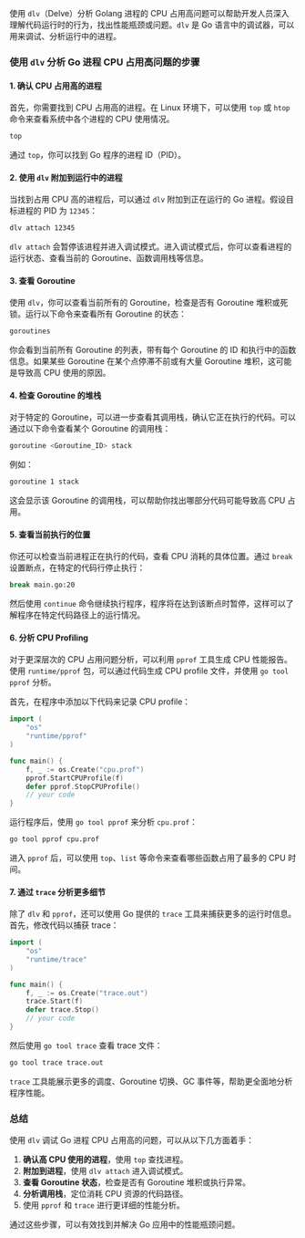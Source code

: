 使用 `dlv`（Delve）分析 Golang 进程的 CPU 占用高问题可以帮助开发人员深入理解代码运行时的行为，找出性能瓶颈或问题。`dlv` 是 Go 语言中的调试器，可以用来调试、分析运行中的进程。

### 使用 `dlv` 分析 Go 进程 CPU 占用高问题的步骤

#### 1. **确认 CPU 占用高的进程**
首先，你需要找到 CPU 占用高的进程。在 Linux 环境下，可以使用 `top` 或 `htop` 命令来查看系统中各个进程的 CPU 使用情况。

```bash
top
```

通过 `top`，你可以找到 Go 程序的进程 ID（PID）。

#### 2. **使用 `dlv` 附加到运行中的进程**
当找到占用 CPU 高的进程后，可以通过 `dlv` 附加到正在运行的 Go 进程。假设目标进程的 PID 为 `12345`：

```bash
dlv attach 12345
```

`dlv attach` 会暂停该进程并进入调试模式。进入调试模式后，你可以查看进程的运行状态、查看当前的 Goroutine、函数调用栈等信息。

#### 3. **查看 Goroutine**
使用 `dlv`，你可以查看当前所有的 Goroutine，检查是否有 Goroutine 堆积或死锁。运行以下命令来查看所有 Goroutine 的状态：

```bash
goroutines
```

你会看到当前所有 Goroutine 的列表，带有每个 Goroutine 的 ID 和执行中的函数信息。如果某些 Goroutine 在某个点停滞不前或有大量 Goroutine 堆积，这可能是导致高 CPU 使用的原因。

#### 4. **检查 Goroutine 的堆栈**
对于特定的 Goroutine，可以进一步查看其调用栈，确认它正在执行的代码。可以通过以下命令查看某个 Goroutine 的调用栈：

```bash
goroutine <Goroutine_ID> stack
```

例如：

```bash
goroutine 1 stack
```

这会显示该 Goroutine 的调用栈，可以帮助你找出哪部分代码可能导致高 CPU 占用。

#### 5. **查看当前执行的位置**
你还可以检查当前进程正在执行的代码，查看 CPU 消耗的具体位置。通过 `break` 设置断点，在特定的代码行停止执行：

```bash
break main.go:20
```

然后使用 `continue` 命令继续执行程序，程序将在达到该断点时暂停，这样可以了解程序在特定代码路径上的运行情况。

#### 6. **分析 CPU Profiling**
对于更深层次的 CPU 占用问题分析，可以利用 `pprof` 工具生成 CPU 性能报告。使用 `runtime/pprof` 包，可以通过代码生成 CPU profile 文件，并使用 `go tool pprof` 分析。

首先，在程序中添加以下代码来记录 CPU profile：

```go
import (
    "os"
    "runtime/pprof"
)

func main() {
    f, _ := os.Create("cpu.prof")
    pprof.StartCPUProfile(f)
    defer pprof.StopCPUProfile()
    // your code
}
```

运行程序后，使用 `go tool pprof` 来分析 `cpu.prof`：

```bash
go tool pprof cpu.prof
```

进入 `pprof` 后，可以使用 `top`、`list` 等命令来查看哪些函数占用了最多的 CPU 时间。

#### 7. **通过 `trace` 分析更多细节**
除了 `dlv` 和 `pprof`，还可以使用 Go 提供的 `trace` 工具来捕获更多的运行时信息。首先，修改代码以捕获 trace：

```go
import (
    "os"
    "runtime/trace"
)

func main() {
    f, _ := os.Create("trace.out")
    trace.Start(f)
    defer trace.Stop()
    // your code
}
```

然后使用 `go tool trace` 查看 trace 文件：

```bash
go tool trace trace.out
```

`trace` 工具能展示更多的调度、Goroutine 切换、GC 事件等，帮助更全面地分析程序性能。

### 总结
使用 `dlv` 调试 Go 进程 CPU 占用高的问题，可以从以下几方面着手：
1. **确认高 CPU 使用的进程**，使用 `top` 查找进程。
2. **附加到进程**，使用 `dlv attach` 进入调试模式。
3. **查看 Goroutine 状态**，检查是否有 Goroutine 堆积或执行异常。
4. **分析调用栈**，定位消耗 CPU 资源的代码路径。
5. 使用 `pprof` 和 `trace` 进行更详细的性能分析。

通过这些步骤，可以有效找到并解决 Go 应用中的性能瓶颈问题。